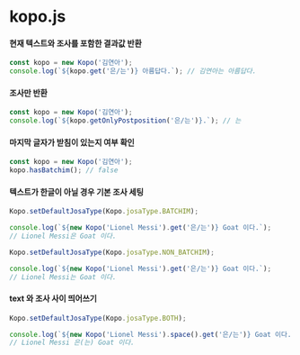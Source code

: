 # kopo.js

#### 현재 텍스트와 조사를 포함한 결과값 반환

```javascript
const kopo = new Kopo('김연아');
console.log(`${kopo.get('은/는')} 아름답다.`); // 김연아는 아름답다.
```

#### 조사만 반환

```javascript
const kopo = new Kopo('김연아');
console.log(`${kopo.getOnlyPostposition('은/는')}.`); // 는
```

#### 마지막 글자가 받침이 있는지 여부 확인

```javascript
const kopo = new Kopo('김연아');
kopo.hasBatchim(); // false
```

#### 텍스트가 한글이 아닐 경우 기본 조사 세팅

```javascript
Kopo.setDefaultJosaType(Kopo.josaType.BATCHIM);

console.log(`${new Kopo('Lionel Messi').get('은/는')} Goat 이다.`);
// Lionel Messi은 Goat 이다.

Kopo.setDefaultJosaType(Kopo.josaType.NON_BATCHIM);

console.log(`${new Kopo('Lionel Messi').get('은/는')} Goat 이다.`);
// Lionel Messi는 Goat 이다.
```

#### text 와 조사 사이 띄어쓰기

```javascript
Kopo.setDefaultJosaType(Kopo.josaType.BOTH);

console.log(`${new Kopo('Lionel Messi').space().get('은/는')} Goat 이다.`);
// Lionel Messi 은(는) Goat 이다.
```

